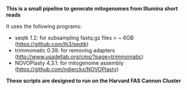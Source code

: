 **This is a small pipeline to generate mitogenomes from Illumina short reads**

It uses the following programs:

 - seqtk 1.2: for subsampling fastq.gz files > ~ 6GB (https://github.com/lh3/seqtk)
 - trimmomatic 0.39: for removing adapters (http://www.usadellab.org/cms/?page=trimmomatic) 
 - NOVOPlasty 4.3.1: for mitogenome assembly (https://github.com/ndierckx/NOVOPlasty)

**These scripts are designed to run on the Harvard FAS Cannon Cluster** 
